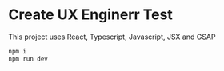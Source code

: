 # Create UX Enginerr Test

This project uses React, Typescript, Javascript, JSX and GSAP

```js
npm i
npm run dev
```
